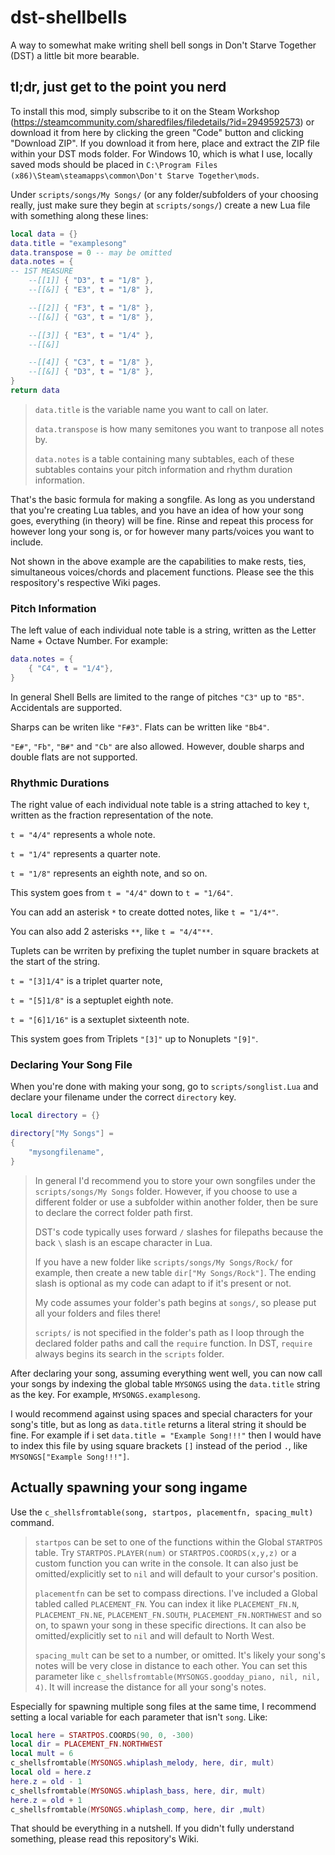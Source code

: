 # dst-shellbells
A way to somewhat make writing shell bell songs in Don't Starve Together (DST) a little bit more bearable.

## tl;dr, just get to the point you nerd

To install this mod, simply subscribe to it on the Steam Workshop (https://steamcommunity.com/sharedfiles/filedetails/?id=2949592573) or download it from here by clicking the green "Code" button and clicking "Download ZIP". If you download it from here, place and extract the ZIP file within your DST mods folder. For Windows 10, which is what I use, locally saved mods should be placed in `C:\Program Files (x86)\Steam\steamapps\common\Don't Starve Together\mods`.

Under `scripts/songs/My Songs/` (or any folder/subfolders of your choosing really, just make sure they begin at `scripts/songs/`) create a new Lua file with something along these lines:

```Lua
local data = {}
data.title = "examplesong"
data.transpose = 0 -- may be omitted
data.notes = {
-- 1ST MEASURE
	--[[1]] { "D3", t = "1/8" },
	--[[&]] { "E3", t = "1/8" },

	--[[2]] { "F3", t = "1/8" },
	--[[&]] { "G3", t = "1/8" }, 

	--[[3]] { "E3", t = "1/4" }, 
	--[[&]] 

	--[[4]] { "C3", t = "1/8" }, 
	--[[&]] { "D3", t = "1/8" }, 
}
return data
```
> `data.title` is the variable name you want to call on later. 
> 
> `data.transpose` is how many semitones you want to tranpose all notes by. 
> 
> `data.notes` is a table containing many subtables, each of these subtables contains your pitch information and rhythm duration information.

That's the basic formula for making a songfile. As long as you understand that you're creating Lua tables, and you have an idea of how your song goes, everything (in theory) will be fine. Rinse and repeat this process for however long your song is, or for however many parts/voices you want to include.

Not shown in the above example are the capabilities to make rests, ties, simultaneous voices/chords and placement functions. Please see the this respository's respective Wiki pages.

### Pitch Information

The left value of each individual note table is a string, written as the Letter Name + Octave Number. For example:
```Lua
data.notes = {
	{ "C4", t = "1/4"},
}
```
In general Shell Bells are limited to the range of pitches `"C3"` up to `"B5"`. Accidentals are supported.

Sharps can be writen like `"F#3"`. Flats can be written like `"Bb4"`. 

`"E#"`, `"Fb"`, `"B#"` and `"Cb"` are also allowed. However, double sharps and double flats are not supported.

### Rhythmic Durations

The right value of each individual note table is a string attached to key `t`, written as the fraction representation of the note.

`t = "4/4"` represents a whole note. 

`t = "1/4"` represents a quarter note. 

`t = "1/8"` represents an eighth note, and so on. 

This system goes from `t = "4/4"` down to `t = "1/64"`.

You can add an asterisk `*` to create dotted notes, like `t = "1/4*"`. 

You can also add 2 asterisks `**`, like `t = "4/4"**`.

Tuplets can be wrriten by prefixing the tuplet number in square brackets at the start of the string. 

`t = "[3]1/4"` is a triplet quarter note, 

`t = "[5]1/8"` is a septuplet eighth note. 

`t = "[6]1/16"` is a sextuplet sixteenth note.

This system goes from Triplets `"[3]"` up to Nonuplets `"[9]"`.

### Declaring Your Song File

When you're done with making your song, go to `scripts/songlist.Lua` and declare your filename under the correct `directory` key. 

```Lua
local directory = {}

directory["My Songs"] =
{
	"mysongfilename",
}
```
> In general I'd recommend you to store your own songfiles under the `scripts/songs/My Songs` folder. However, if you choose to use a different folder or use a subfolder within another folder, then be sure to declare the correct folder path first.
>
> DST's code typically uses forward `/` slashes for filepaths because the back `\` slash is an escape character in Lua. 
> 
> If you have a new folder like `scripts/songs/My Songs/Rock/` for example, then create a new table `dir["My Songs/Rock"]`. The ending slash is optional as my code can adapt to if it's present or not.
> 
> My code assumes your folder's path begins at `songs/`, so please put all your folders and files there!
> 
> `scripts/` is not specified in the folder's path as I loop through the declared folder paths and call the `require` function. In DST, `require` always begins its search in the `scripts` folder. 

After declaring your song, assuming everything went well, you can now call your songs by indexing the global table `MYSONGS` using the `data.title` string as the key. For example, `MYSONGS.examplesong`. 

I would recommend against using spaces and special characters for your song's title, but as long as `data.title`  returns a literal string it should be fine. For example if i set `data.title = "Example Song!!!"` then I would have to index this file by using square brackets `[]` instead of the period `.`, like `MYSONGS["Example Song!!!"]`.

## Actually spawning your song ingame

Use the `c_shellsfromtable(song, startpos, placementfn, spacing_mult)` command.

> `startpos` can be set to one of the functions within the Global `STARTPOS` table. Try `STARTPOS.PLAYER(num)` or `STARTPOS.COORDS(x,y,z)` or a custom function you can write in the console. It can also just be omitted/explicitly set to `nil` and will default to your cursor's position.
> 
> `placementfn` can be set to compass directions. I've included a Global tabled called `PLACEMENT_FN`. You can index it like `PLACEMENT_FN.N`, `PLACEMENT_FN.NE`, `PLACEMENT_FN.SOUTH`, `PLACEMENT_FN.NORTHWEST` and so on, to spawn your song in these specific directions. It can also be omitted/explicitly set to `nil` and will default to North West.
> 
> `spacing_mult` can be set to a number, or omitted. It's likely your song's notes will be very close in distance to each other. You can set this parameter like `c_shellsfromtable(MYSONGS.goodday_piano, nil, nil, 4)`. It will increase the distance for all your song's notes. 

Especially for spawning multiple song files at the same time, I recommend setting a local variable for each parameter that isn't `song`. Like:

```Lua
local here = STARTPOS.COORDS(90, 0, -300)
local dir = PLACEMENT_FN.NORTHWEST
local mult = 6
c_shellsfromtable(MYSONGS.whiplash_melody, here, dir, mult)
local old = here.z
here.z = old - 1
c_shellsfromtable(MYSONGS.whiplash_bass, here, dir, mult)
here.z = old + 1
c_shellsfromtable(MYSONGS.whiplash_comp, here, dir ,mult)
```
That should be everything in a nutshell. If you didn't fully understand something, please read this repository's Wiki.
